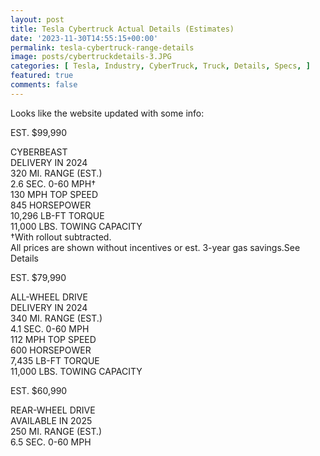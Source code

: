 ```yaml
---
layout: post
title: Tesla Cybertruck Actual Details (Estimates)
date: '2023-11-30T14:55:15+00:00'
permalink: tesla-cybertruck-range-details
image: posts/cybertruckdetails-3.JPG
categories: [ Tesla, Industry, CyberTruck, Truck, Details, Specs, ]
featured: true
comments: false 
---
```


Looks like the website updated with some info:

EST. $99,990

CYBERBEAST  
DELIVERY IN 2024  
320 MI. RANGE (EST.)  
2.6 SEC. 0-60 MPH†  
130 MPH TOP SPEED  
845 HORSEPOWER  
10,296 LB-FT TORQUE  
11,000 LBS. TOWING CAPACITY  
†With rollout subtracted.  
All prices are shown without incentives or est. 3-year gas savings.See Details  


EST. $79,990

ALL-WHEEL DRIVE  
DELIVERY IN 2024  
340 MI. RANGE (EST.)  
4.1 SEC. 0-60 MPH  
112 MPH TOP SPEED  
600 HORSEPOWER  
7,435 LB-FT TORQUE  
11,000 LBS. TOWING CAPACITY  


EST. $60,990

REAR-WHEEL DRIVE  
AVAILABLE IN 2025  
250 MI. RANGE (EST.)  
6.5 SEC. 0-60 MPH  
